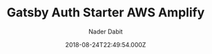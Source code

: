 ---
title: Gatsby Auth Starter AWS Amplify
github: https://github.com/dabit3/gatsby-auth-starter-aws-amplify
demo: https://master.d2f5ek3dnwfe9v.amplifyapp.com/
author: Nader Dabit
ssg:
  - Gatsby
cms:
  - Markdown
date: 2018-08-24T22:49:54.000Z
description: Starter Project with Authentication with Gatsby & AWS Amplify
draft: true
publish_date: '2018-08-24T22:49:54Z'
update_date: '2021-07-04T12:29:50Z'
github_star: 320
github_fork: 419
---